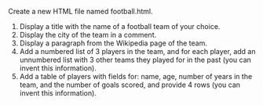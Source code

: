 Create a new HTML file named football.html.
1. Display a title with the name of a football team of your choice.
2. Display the city of the team in a comment.
3. Display a paragraph from the Wikipedia page of the team.
4. Add a numbered list of 3 players in the team, and for each player, add an unnumbered list with 3 other teams they played for in the past (you can invent this information).
5. Add a table of players with fields for: name, age, number of years in the team, and the number of goals scored, and provide 4 rows (you can invent this information).